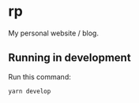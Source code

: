# rp
My personal website / blog.

## Running in development

Run this command:
```
yarn develop
```

